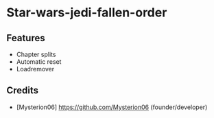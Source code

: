 # Star-wars-jedi-fallen-order

## Features
  * Chapter splits
  * Automatic reset
  * Loadremover

## Credits
  * [Mysterion06] https://github.com/Mysterion06 (founder/developer)
